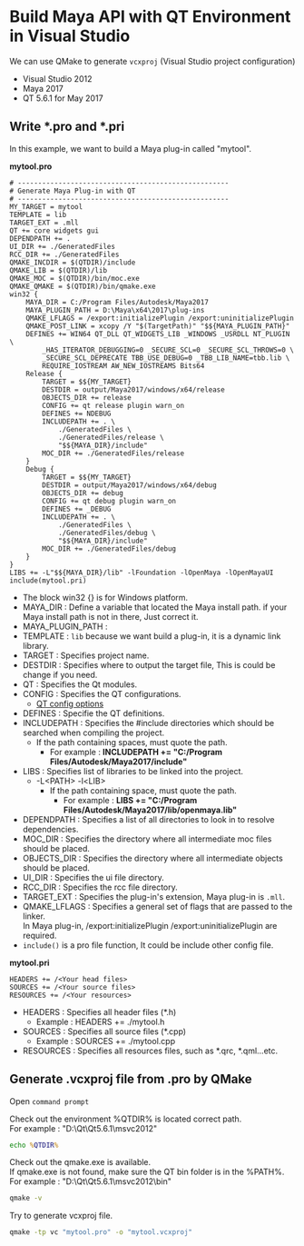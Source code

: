 # Build Maya API with QT Environment in Visual Studio

We can use QMake to generate `vcxproj` (Visual Studio project configuration)

+ Visual Studio 2012
+ Maya 2017
+ QT 5.6.1 for May 2017

## Write *.pro and *.pri

In this example, we want to build a Maya plug-in called "mytool".

__mytool.pro__

```
# ----------------------------------------------------
# Generate Maya Plug-in with QT
# ----------------------------------------------------
MY_TARGET = mytool
TEMPLATE = lib
TARGET_EXT = .mll
QT += core widgets gui
DEPENDPATH += .
UI_DIR += ./GeneratedFiles
RCC_DIR += ./GeneratedFiles
QMAKE_INCDIR = $(QTDIR)/include
QMAKE_LIB = $(QTDIR)/lib
QMAKE_MOC = $(QTDIR)/bin/moc.exe
QMAKE_QMAKE = $(QTDIR)/bin/qmake.exe
win32 {
	MAYA_DIR = C:/Program Files/Autodesk/Maya2017
	MAYA_PLUGIN_PATH = D:\Maya\x64\2017\plug-ins
	QMAKE_LFLAGS = /export:initializePlugin /export:uninitializePlugin
	QMAKE_POST_LINK = xcopy /Y "$(TargetPath)" "$${MAYA_PLUGIN_PATH}"
	DEFINES += WIN64 QT_DLL QT_WIDGETS_LIB _WINDOWS _USRDLL NT_PLUGIN \
		_HAS_ITERATOR_DEBUGGING=0 _SECURE_SCL=0 _SECURE_SCL_THROWS=0 \
		_SECURE_SCL_DEPRECATE TBB_USE_DEBUG=0 _TBB_LIB_NAME=tbb.lib \
		REQUIRE_IOSTREAM AW_NEW_IOSTREAMS Bits64
	Release {
		TARGET = $${MY_TARGET}
		DESTDIR = output/Maya2017/windows/x64/release
		OBJECTS_DIR += release
		CONFIG += qt release plugin warn_on
		DEFINES += NDEBUG
		INCLUDEPATH += . \
			./GeneratedFiles \
			./GeneratedFiles/release \
			"$${MAYA_DIR}/include"
		MOC_DIR += ./GeneratedFiles/release
	}
	Debug {
		TARGET = $${MY_TARGET}
		DESTDIR = output/Maya2017/windows/x64/debug
		OBJECTS_DIR += debug
		CONFIG += qt debug plugin warn_on
		DEFINES += _DEBUG
		INCLUDEPATH += . \
			./GeneratedFiles \
			./GeneratedFiles/debug \
			"$${MAYA_DIR}/include"
		MOC_DIR += ./GeneratedFiles/debug
	}
}
LIBS += -L"$${MAYA_DIR}/lib" -lFoundation -lOpenMaya -lOpenMayaUI
include(mytool.pri)
```
+ The block win32 {} is for Windows platform.
+ MAYA_DIR : Define a variable that located the Maya install path.
  if your Maya install path is not in there, Just correct it.
+ MAYA_PLUGIN_PATH : 
+ TEMPLATE : `lib` because we want build a plug-in, it is a dynamic link library.
+ TARGET : Specifies project name.
+ DESTDIR : Specifies where to output the target file, This is could be change if you need.
+ QT : Specifies the Qt modules.
+ CONFIG : Specifies the QT configurations.
    + [QT config options](http://doc.qt.io/qt-5/qmake-variable-reference.html)
+ DEFINES : Specifie the QT definitions.
+ INCLUDEPATH : Specifies the #include directories which should be searched when compiling the project.
    + If the path containing spaces, must quote the path.
        + For example : __INCLUDEPATH += "C:/Program Files/Autodesk/Maya2017/include"__
+ LIBS : Specifies list of libraries to be linked into the project.
    + -L\<PATH> -l\<LIB>
        + If the path containing space, must quote the path.
            + For example : __LIBS += "C:/Program Files/Autodesk/Maya2017/lib/openmaya.lib"__
+ DEPENDPATH : Specifies a list of all directories to look in to resolve dependencies.
+ MOC_DIR : Specifies the directory where all intermediate moc files should be placed.
+ OBJECTS_DIR : Specifies the directory where all intermediate objects should be placed.
+ UI_DIR : Specifies the ui file directory.
+ RCC_DIR : Specifies the rcc file directory.
+ TARGET_EXT : Specifies the plug-in's extension, Maya plug-in is `.mll`.
+ QMAKE_LFLAGS : Specifies a general set of flags that are passed to the linker.  
 In Maya plug-in, /export:initializePlugin /export:uninitializePlugin are required.
+ `include()` is a pro file function, It could be include other config file.

__mytool.pri__

```
HEADERS += /<Your head files>
SOURCES += /<Your source files>
RESOURCES += /<Your resources>
```

+ HEADERS : Specifies all header files (*.h)
	+ Example : HEADERS += ./mytool.h
+ SOURCES : Specifies all source files (*.cpp)
	+ Example : SOURCES += ./mytool.cpp
+ RESOURCES : Specifies all resources files, such as *.qrc, *.qml...etc.

## Generate .vcxproj file from .pro by QMake

Open `command prompt`

Check out the environment %QTDIR% is located correct path.  
For example : "D:\Qt\Qt5.6.1\msvc2012"

```bat
echo %QTDIR%
```

Check out the qmake.exe is available.  
If qmake.exe is not found, make sure the QT bin folder is in the %PATH%.  
For example : "D:\Qt\Qt5.6.1\msvc2012\bin"

```bat
qmake -v
```

Try to generate vcxproj file.

```bat
qmake -tp vc "mytool.pro" -o "mytool.vcxproj"
```